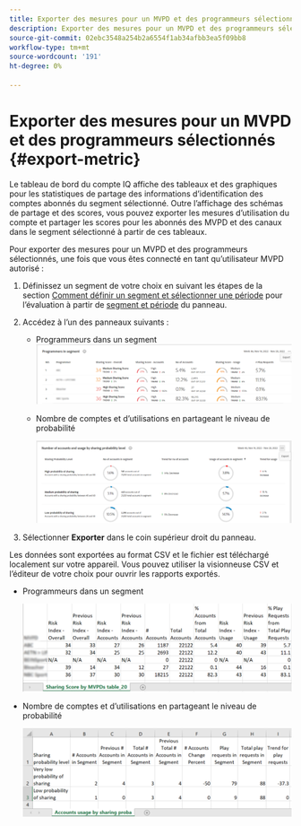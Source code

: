 ```yaml
---
title: Exporter des mesures pour un MVPD et des programmeurs sélectionnés
description: Exporter des mesures pour un MVPD et des programmeurs sélectionnés
source-git-commit: 02ebc3548a254b2a6554f1ab34afbb3ea5f09bb8
workflow-type: tm+mt
source-wordcount: '191'
ht-degree: 0%

---
```


# Exporter des mesures pour un MVPD et des programmeurs sélectionnés {#export-metric}

Le tableau de bord du compte IQ affiche des tableaux et des graphiques pour les statistiques de partage des informations d’identification des comptes abonnés du segment sélectionné. Outre l’affichage des schémas de partage et des scores, vous pouvez exporter les mesures d’utilisation du compte et partager les scores pour les abonnés des MVPD et des canaux dans le segment sélectionné à partir de ces tableaux.

Pour exporter des mesures pour un MVPD et des programmeurs sélectionnés, une fois que vous êtes connecté en tant qu’utilisateur MVPD autorisé :

1. Définissez un segment de votre choix en suivant les étapes de la section [Comment définir un segment et sélectionner une période](/help/AccountIQ/howto-select-segment-timeframe.md) pour l’évaluation à partir de [segment et période](/help/AccountIQ/segments-timeframe.md) du panneau.

1. Accédez à l’un des panneaux suivants :

   * Programmeurs dans un segment
     ![](assets/prog-segment-export-option.png)

   * Nombre de comptes et d’utilisations en partageant le niveau de probabilité

     ![](assets/progr-usage-panel-export.png)

1. Sélectionner **Exporter** dans le coin supérieur droit du panneau.

Les données sont exportées au format CSV et le fichier est téléchargé localement sur votre appareil. Vous pouvez utiliser la visionneuse CSV et l’éditeur de votre choix pour ouvrir les rapports exportés.

* Programmeurs dans un segment

  ![](assets/export-progr-in-seg.png)


* Nombre de comptes et d’utilisations en partageant le niveau de probabilité

  ![](assets/export-acc-usage.png)
